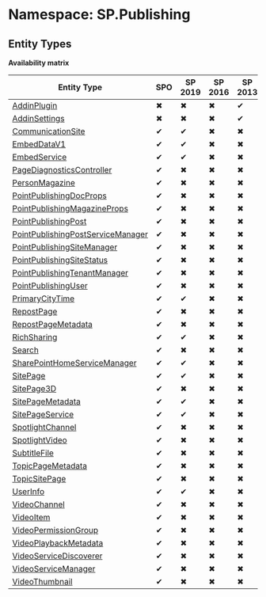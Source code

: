 # Namespace: SP.Publishing

## Entity Types

**Availability matrix**

Entity Type | SPO | SP 2019 | SP 2016 | SP 2013
----------|-----|---------|---------|--------
[AddinPlugin](./EntityTypes/AddinPlugin.md) | ✖ | ✖ | ✖ | ✔
[AddinSettings](./EntityTypes/AddinSettings.md) | ✖ | ✖ | ✖ | ✔
[CommunicationSite](./EntityTypes/CommunicationSite.md) | ✔ | ✔ | ✖ | ✖
[EmbedDataV1](./EntityTypes/EmbedDataV1.md) | ✔ | ✔ | ✖ | ✖
[EmbedService](./EntityTypes/EmbedService.md) | ✔ | ✔ | ✖ | ✖
[PageDiagnosticsController](./EntityTypes/PageDiagnosticsController.md) | ✔ | ✖ | ✖ | ✖
[PersonMagazine](./EntityTypes/PersonMagazine.md) | ✔ | ✖ | ✖ | ✖
[PointPublishingDocProps](./EntityTypes/PointPublishingDocProps.md) | ✔ | ✖ | ✖ | ✖
[PointPublishingMagazineProps](./EntityTypes/PointPublishingMagazineProps.md) | ✔ | ✖ | ✖ | ✖
[PointPublishingPost](./EntityTypes/PointPublishingPost.md) | ✔ | ✖ | ✖ | ✖
[PointPublishingPostServiceManager](./EntityTypes/PointPublishingPostServiceManager.md) | ✔ | ✖ | ✖ | ✖
[PointPublishingSiteManager](./EntityTypes/PointPublishingSiteManager.md) | ✔ | ✖ | ✖ | ✖
[PointPublishingSiteStatus](./EntityTypes/PointPublishingSiteStatus.md) | ✔ | ✖ | ✖ | ✖
[PointPublishingTenantManager](./EntityTypes/PointPublishingTenantManager.md) | ✔ | ✖ | ✖ | ✖
[PointPublishingUser](./EntityTypes/PointPublishingUser.md) | ✔ | ✖ | ✖ | ✖
[PrimaryCityTime](./EntityTypes/PrimaryCityTime.md) | ✔ | ✔ | ✖ | ✖
[RepostPage](./EntityTypes/RepostPage.md) | ✔ | ✖ | ✖ | ✖
[RepostPageMetadata](./EntityTypes/RepostPageMetadata.md) | ✔ | ✖ | ✖ | ✖
[RichSharing](./EntityTypes/RichSharing.md) | ✔ | ✔ | ✖ | ✖
[Search](./EntityTypes/Search.md) | ✔ | ✖ | ✖ | ✖
[SharePointHomeServiceManager](./EntityTypes/SharePointHomeServiceManager.md) | ✔ | ✔ | ✖ | ✖
[SitePage](./EntityTypes/SitePage.md) | ✔ | ✔ | ✖ | ✖
[SitePage3D](./EntityTypes/SitePage3D.md) | ✔ | ✖ | ✖ | ✖
[SitePageMetadata](./EntityTypes/SitePageMetadata.md) | ✔ | ✔ | ✖ | ✖
[SitePageService](./EntityTypes/SitePageService.md) | ✔ | ✔ | ✖ | ✖
[SpotlightChannel](./EntityTypes/SpotlightChannel.md) | ✔ | ✖ | ✖ | ✖
[SpotlightVideo](./EntityTypes/SpotlightVideo.md) | ✔ | ✖ | ✖ | ✖
[SubtitleFile](./EntityTypes/SubtitleFile.md) | ✔ | ✖ | ✖ | ✖
[TopicPageMetadata](./EntityTypes/TopicPageMetadata.md) | ✔ | ✖ | ✖ | ✖
[TopicSitePage](./EntityTypes/TopicSitePage.md) | ✔ | ✖ | ✖ | ✖
[UserInfo](./EntityTypes/UserInfo.md) | ✔ | ✔ | ✖ | ✖
[VideoChannel](./EntityTypes/VideoChannel.md) | ✔ | ✖ | ✖ | ✖
[VideoItem](./EntityTypes/VideoItem.md) | ✔ | ✖ | ✖ | ✖
[VideoPermissionGroup](./EntityTypes/VideoPermissionGroup.md) | ✔ | ✖ | ✖ | ✖
[VideoPlaybackMetadata](./EntityTypes/VideoPlaybackMetadata.md) | ✔ | ✖ | ✖ | ✖
[VideoServiceDiscoverer](./EntityTypes/VideoServiceDiscoverer.md) | ✔ | ✖ | ✖ | ✖
[VideoServiceManager](./EntityTypes/VideoServiceManager.md) | ✔ | ✖ | ✖ | ✖
[VideoThumbnail](./EntityTypes/VideoThumbnail.md) | ✔ | ✖ | ✖ | ✖
